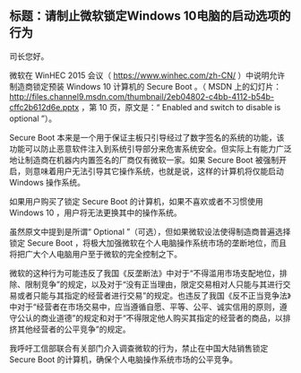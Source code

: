标题：请制止微软锁定Windows 10电脑的启动选项的行为
---------------------------------------------------

司长您好。

微软在 WinHEC 2015 会议（ https://www.winhec.com/zh-CN/ ）中说明允许制造商锁定预装 Windows 10 计算机的 Secure Boot 。（ MSDN 上的幻灯片： http://files.channel9.msdn.com/thumbnail/2eb04802-c4bb-4112-b54b-cffc2b612d6e.pptx ，第 10 页，原文是：“ Enabled and switch to disable is optional ”）。

Secure Boot 本来是一个用于保证主板只引导经过了数字签名的系统的功能，该功能可以防止恶意软件注入到系统引导部分来危害系统安全。但实际上有能力广泛地让制造商在机器内内置签名的厂商仅有微软一家。如果 Secure Boot 被强制开启，则意味着用户无法引导其它操作系统，也就是说，这样的计算机将仅能启动 Windows 操作系统。

如果用户购买了锁定 Secure Boot 的计算机，如果不喜欢或者不习惯使用 Windows 10 ，用户将无法更换其中的操作系统。

虽然原文中提到是所谓“ Optional ”（可选），但如果微软设法使得制造商普遍选择锁定 Secure Boot ，将极大加强微软在个人电脑操作系统市场的垄断地位，而且将把广大个人电脑用户至于微软的完全控制之下。

微软的这种行为可能违反了我国《反垄断法》中对于“不得滥用市场支配地位，排除、限制竞争”的规定，以及对于“没有正当理由，限定交易相对人只能与其进行交易或者只能与其指定的经营者进行交易”的规定。也违反了我国《反不正当竞争法》中对于“经营者在市场交易中，应当遵循自愿、平等、公平、诚实信用的原则，遵守公认的商业道德”的规定和对于“不得限定他人购买其指定的经营者的商品，以排挤其他经营者的公平竞争”的规定。

我呼吁工信部联合有关部门介入调查微软的行为，禁止在中国大陆销售锁定 Secure Boot 的计算机，确保个人电脑操作系统市场的公平竞争。
